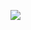<a> <img align="center" src="https://github-readme-stats.vercel.app/api?username=kvmta&theme=dracula&show_icons=true&count_private=true&hide_border=true" /> </a>
